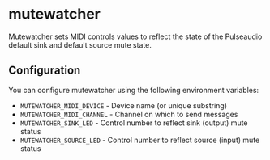 # mutewatcher

Mutewatcher sets MIDI controls values to reflect the state of the
Pulseaudio default sink and default source mute state.

## Configuration

You can configure mutewatcher using the following environment
variables:

- `MUTEWATCHER_MIDI_DEVICE` - Device name (or unique substring)
- `MUTEWATCHER_MIDI_CHANNEL` - Channel on which to send messages
- `MUTEWATCHER_SINK_LED` - Control number to reflect sink (output) mute status
- `MUTEWATCHER_SOURCE_LED` - Control number to reflect source (input) mute status
